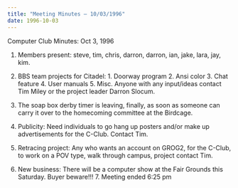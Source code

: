 ```yaml
---
title: "Meeting Minutes – 10/03/1996"
date: 1996-10-03
---
```

Computer Club Minutes:  Oct 3, 1996 </p><p>
1.  Members present:  steve, tim, chris, darron, darron,  	ian, jake, lara, jay, kim. </p><p>
2.  BBS team projects for Citadel: 	1. Doorway program  	2. Ansi color 	3. Chat feature 	4. User manuals 	5. Misc.  	Anyone with any input/ideas contact Tim Miley  	or the project leader Darron Slocum. </p><p>
3.  The soap box derby timer is leaving, finally, as soon     as someone can carry it over to the homecoming      committee at the Birdcage. </p><p>
4.  Publicity: 	Need individuals to go hang up posters and/or  	make up advertisements for the C-Club.  Contact 	Tim. </p><p>
5.  Retracing project: 	Any who wants an account on GROG2, for the C-Club, 	to work on a POV type, walk through campus, project 	contact Tim. </p><p>
6.  New business: 	There will be a computer show at the Fair Grounds      	this Saturday.  Buyer beware!!!   7.  Meeting ended 6:25 pm </p><p>
</p>
